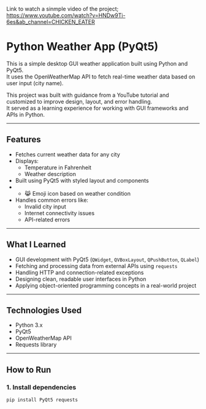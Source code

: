 Link to watch a sinmple video of the project; https://www.youtube.com/watch?v=HNDw9Ti-6es&ab_channel=CHICKEN_EATER

# Python Weather App (PyQt5)

This is a simple desktop GUI weather application built using Python and PyQt5.  
It uses the OpenWeatherMap API to fetch real-time weather data based on user input (city name).

This project was built with guidance from a YouTube tutorial and customized to improve design, layout, and error handling.  
It served as a learning experience for working with GUI frameworks and APIs in Python.

---

## Features

- Fetches current weather data for any city
- Displays:
  - Temperature in Fahrenheit
  - Weather description
- Built using PyQt5 with styled layout and components
-   - 😹 Emoji icon based on weather condition
- Handles common errors like:
  - Invalid city input
  - Internet connectivity issues
  - API-related errors

---

## What I Learned

- GUI development with PyQt5 (`QWidget`, `QVBoxLayout`, `QPushButton`, `QLabel`)
- Fetching and processing data from external APIs using `requests`
- Handling HTTP and connection-related exceptions
- Designing clean, readable user interfaces in Python
- Applying object-oriented programming concepts in a real-world project

---

## Technologies Used

- Python 3.x
- PyQt5
- OpenWeatherMap API
- Requests library

---

## How to Run

### 1. Install dependencies

```bash
pip install PyQt5 requests
